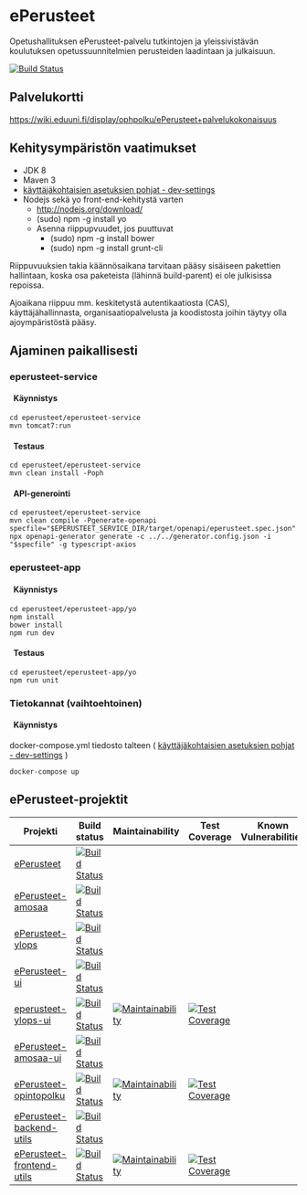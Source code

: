 # ePerusteet 

Opetushallituksen ePerusteet-palvelu tutkintojen ja yleissivistävän koulutuksen opetussuunnitelmien perusteiden laadintaan ja julkaisuun.

[![Build Status](https://travis-ci.org/Opetushallitus/eperusteet.svg?branch=master)](https://travis-ci.org/Opetushallitus/eperusteet)


## Palvelukortti
<https://wiki.eduuni.fi/display/ophpolku/ePerusteet+palvelukokonaisuus>

## Kehitysympäristön vaatimukset

- JDK 8
- Maven 3
- [käyttäjäkohtaisien asetuksien pohjat - dev-settings](/dev-settings.md)
- Nodejs sekä yo front-end-kehitystä varten
  - <http://nodejs.org/download/>
  - (sudo) npm -g install yo
  - Asenna riippupvuudet, jos puuttuvat
    - (sudo) npm -g install bower
    - (sudo) npm -g install grunt-cli

Riippuvuuksien takia käännösaikana tarvitaan pääsy sisäiseen pakettien hallintaan, koska osa paketeista (lähinnä build-parent) ei ole julkisissa repoissa.

Ajoaikana riippuu mm. keskitetystä autentikaatiosta (CAS), käyttäjähallinnasta, organisaatiopalvelusta ja koodistosta joihin täytyy olla ajoympäristöstä pääsy.

## Ajaminen paikallisesti

### eperusteet-service

  #### &nbsp;&nbsp;Käynnistys

  ```
  cd eperusteet/eperusteet-service
  mvn tomcat7:run
  ```

  #### &nbsp;&nbsp;Testaus

  ```
  cd eperusteet/eperusteet-service
  mvn clean install -Poph
  ```

  #### &nbsp;&nbsp;API-generointi

  ```
  cd eperusteet/eperusteet-service  
  mvn clean compile -Pgenerate-openapi
  specfile="$EPERUSTEET_SERVICE_DIR/target/openapi/eperusteet.spec.json"
  npx openapi-generator generate -c ../../generator.config.json -i "$specfile" -g typescript-axios
  ```

### eperusteet-app

  #### &nbsp;&nbsp;Käynnistys

  ```
  cd eperusteet/eperusteet-app/yo
  npm install
  bower install
  npm run dev
  ```

  #### &nbsp;&nbsp;Testaus

  ```
  cd eperusteet/eperusteet-app/yo
  npm run unit
  ```

### Tietokannat (vaihtoehtoinen)
  
  #### &nbsp;&nbsp;Käynnistys

  docker-compose.yml tiedosto talteen ( [käyttäjäkohtaisien asetuksien pohjat - dev-settings](/dev-settings.md) )

  ```
  docker-compose up
  ```

## ePerusteet-projektit

  Projekti | Build status | Maintainability | Test Coverage | Known Vulnerabilities
  -------- | ------------ | --------------- | ------------- | ----------------------
  [ePerusteet](https://github.com/Opetushallitus/eperusteet) | [![Build Status](https://travis-ci.org/Opetushallitus/eperusteet.svg?branch=master)](https://travis-ci.org/Opetushallitus/eperusteet)
  [ePerusteet-amosaa](https://github.com/Opetushallitus/eperusteet-amosaa) | [![Build Status](https://travis-ci.org/Opetushallitus/eperusteet-amosaa.svg?branch=master)](https://travis-ci.org/Opetushallitus/eperusteet-amosaa)
  [ePerusteet-ylops](https://github.com/Opetushallitus/eperusteet-ylops) | [![Build Status](https://travis-ci.org/Opetushallitus/eperusteet-ylops.svg?branch=master)](https://travis-ci.org/Opetushallitus/eperusteet-ylops)
  [ePerusteet-ui](https://github.com/Opetushallitus/eperusteet-ui) | [![Build Status](https://travis-ci.org/Opetushallitus/eperusteet-ui.svg?branch=master)](https://travis-ci.org/Opetushallitus/eperusteet-ui) |  |  | 
  [eperusteet-ylops-ui](https://github.com/Opetushallitus/eperusteet-ylops-ui) | [![Build Status](https://travis-ci.org/Opetushallitus/eperusteet-ylops-ui.svg?branch=master)](https://travis-ci.org/Opetushallitus/eperusteet-ylops-ui) | [![Maintainability](https://api.codeclimate.com/v1/badges/eea9e59302df6e343d57/maintainability)](https://codeclimate.com/github/Opetushallitus/eperusteet-ylops-ui/maintainability) | [![Test Coverage](https://api.codeclimate.com/v1/badges/eea9e59302df6e343d57/test_coverage)](https://codeclimate.com/github/Opetushallitus/eperusteet-ylops-ui/test_coverage) | 
  [ePerusteet-amosaa-ui](https://github.com/Opetushallitus/eperusteet-amosaa-ui) | [![Build Status](https://travis-ci.org/Opetushallitus/eperusteet-amosaa-ui.svg?branch=master)](https://travis-ci.org/Opetushallitus/eperusteet-amosaa-ui) |  |  | 
  [ePerusteet-opintopolku](https://github.com/Opetushallitus/eperusteet-opintopolku) | [![Build Status](https://travis-ci.org/Opetushallitus/eperusteet-opintopolku.svg?branch=master)](https://travis-ci.org/Opetushallitus/eperusteet-opintopolku) | [![Maintainability](https://api.codeclimate.com/v1/badges/24fc0c3e2b968b432319/maintainability)](https://codeclimate.com/github/Opetushallitus/eperusteet-opintopolku/maintainability) | [![Test Coverage](https://api.codeclimate.com/v1/badges/24fc0c3e2b968b432319/test_coverage)](https://codeclimate.com/github/Opetushallitus/eperusteet-opintopolku/test_coverage)
  [ePerusteet-backend-utils](https://github.com/Opetushallitus/eperusteet-backend-utils) | [![Build Status](https://travis-ci.org/Opetushallitus/eperusteet-backend-utils.svg?branch=master)](https://travis-ci.org/Opetushallitus/eperusteet-backend-utils)
  [ePerusteet-frontend-utils](https://github.com/Opetushallitus/eperusteet-frontend-utils) | [![Build Status](https://travis-ci.org/Opetushallitus/eperusteet-frontend-utils.svg?branch=master)](https://travis-ci.org/Opetushallitus/eperusteet-frontend-utils) | [![Maintainability](https://api.codeclimate.com/v1/badges/f782a4a50622ae34a2bd/maintainability)](https://codeclimate.com/github/Opetushallitus/eperusteet-frontend-utils/maintainability) | [![Test Coverage](https://api.codeclimate.com/v1/badges/f782a4a50622ae34a2bd/test_coverage)](https://codeclimate.com/github/Opetushallitus/eperusteet-frontend-utils/test_coverage)
